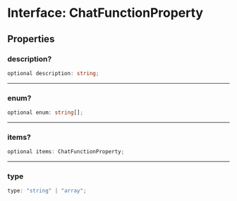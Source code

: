 # Interface: ChatFunctionProperty

## Properties

### description?

```ts
optional description: string;
```

***

### enum?

```ts
optional enum: string[];
```

***

### items?

```ts
optional items: ChatFunctionProperty;
```

***

### type

```ts
type: "string" | "array";
```
